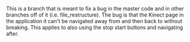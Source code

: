 This is a branch that is meant to fix a bug in the master code and in other
branches off of it (i.e. file_restructure). The bug is that the Kinect page in
the application it can't be navigated away from and then back to without 
breaking. This applies to also using the stop start buttons and navigating 
after.